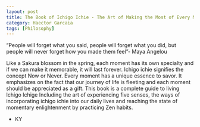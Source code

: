 ```yaml
---
layout: post
title: The Book of Ichigo Ichie - The Art of Making the Most of Every Moment, the Japanese Way
category: Haector Garcaia
tags: [Philosophy]
---
```


“People will forget what you said, people will forget what you did, but people will never forget how you made them feel”- Maya Angelou
<!--read more-->

Like a Sakura blossom in the spring, each moment has its own specialty and if we can make it memorable, it will last forever. Ichigo ichie signifies the concept Now or Never. Every moment has a unique essence to savor. It emphasizes on the fact that our journey of life is fleeting and each moment should be appreciated as a gift. This book is a complete guide to living Ichigo Ichige Including the art of experiencing five senses, the ways of incorporating ichigo ichie into our daily lives and reaching the state of momentary enlightenment by practicing Zen habits.

- KY
